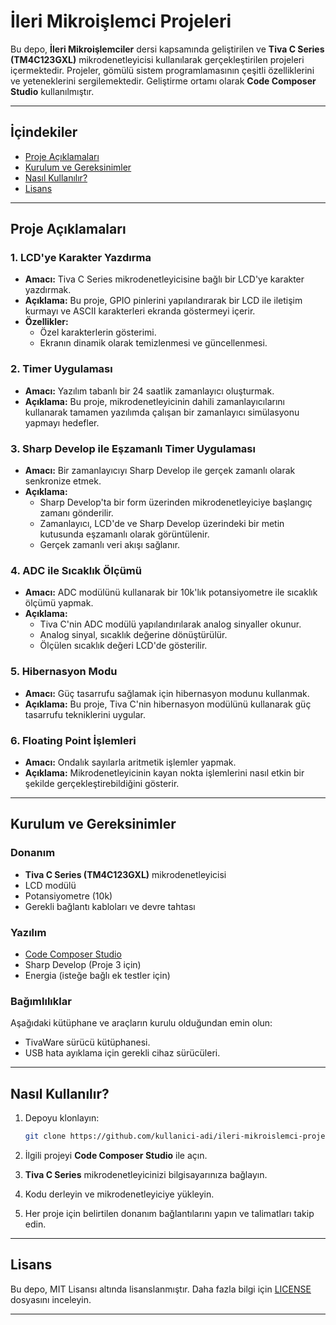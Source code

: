 # İleri Mikroişlemci Projeleri

Bu depo, **İleri Mikroişlemciler** dersi kapsamında geliştirilen ve **Tiva C Series (TM4C123GXL)** mikrodenetleyicisi kullanılarak gerçekleştirilen projeleri içermektedir. Projeler, gömülü sistem programlamasının çeşitli özelliklerini ve yeteneklerini sergilemektedir. Geliştirme ortamı olarak **Code Composer Studio** kullanılmıştır.

---

## İçindekiler

- [Proje Açıklamaları](#proje-açıklamaları)
- [Kurulum ve Gereksinimler](#kurulum-ve-gereksinimler)
- [Nasıl Kullanılır?](#nasıl-kullanılır)
- [Lisans](#lisans)

---

## Proje Açıklamaları

### 1. LCD'ye Karakter Yazdırma
- **Amacı:** Tiva C Series mikrodenetleyicisine bağlı bir LCD'ye karakter yazdırmak.
- **Açıklama:** Bu proje, GPIO pinlerini yapılandırarak bir LCD ile iletişim kurmayı ve ASCII karakterleri ekranda göstermeyi içerir.
- **Özellikler:**
  - Özel karakterlerin gösterimi.
  - Ekranın dinamik olarak temizlenmesi ve güncellenmesi.

### 2. Timer Uygulaması
- **Amacı:** Yazılım tabanlı bir 24 saatlik zamanlayıcı oluşturmak.
- **Açıklama:** Bu proje, mikrodenetleyicinin dahili zamanlayıcılarını kullanarak tamamen yazılımda çalışan bir zamanlayıcı simülasyonu yapmayı hedefler.

### 3. Sharp Develop ile Eşzamanlı Timer Uygulaması
- **Amacı:** Bir zamanlayıcıyı Sharp Develop ile gerçek zamanlı olarak senkronize etmek.
- **Açıklama:**
  - Sharp Develop'ta bir form üzerinden mikrodenetleyiciye başlangıç zamanı gönderilir.
  - Zamanlayıcı, LCD'de ve Sharp Develop üzerindeki bir metin kutusunda eşzamanlı olarak görüntülenir.
  - Gerçek zamanlı veri akışı sağlanır.

### 4. ADC ile Sıcaklık Ölçümü
- **Amacı:** ADC modülünü kullanarak bir 10k'lık potansiyometre ile sıcaklık ölçümü yapmak.
- **Açıklama:**
  - Tiva C'nin ADC modülü yapılandırılarak analog sinyaller okunur.
  - Analog sinyal, sıcaklık değerine dönüştürülür.
  - Ölçülen sıcaklık değeri LCD'de gösterilir.

### 5. Hibernasyon Modu
- **Amacı:** Güç tasarrufu sağlamak için hibernasyon modunu kullanmak.
- **Açıklama:** Bu proje, Tiva C'nin hibernasyon modülünü kullanarak güç tasarrufu tekniklerini uygular.

### 6. Floating Point İşlemleri
- **Amacı:** Ondalık sayılarla aritmetik işlemler yapmak.
- **Açıklama:** Mikrodenetleyicinin kayan nokta işlemlerini nasıl etkin bir şekilde gerçekleştirebildiğini gösterir.

---

## Kurulum ve Gereksinimler

### Donanım
- **Tiva C Series (TM4C123GXL)** mikrodenetleyicisi
- LCD modülü
- Potansiyometre (10k)
- Gerekli bağlantı kabloları ve devre tahtası

### Yazılım
- [Code Composer Studio](https://www.ti.com/tool/CCSTUDIO)
- Sharp Develop (Proje 3 için)
- Energia (isteğe bağlı ek testler için)

### Bağımlılıklar
Aşağıdaki kütüphane ve araçların kurulu olduğundan emin olun:
- TivaWare sürücü kütüphanesi.
- USB hata ayıklama için gerekli cihaz sürücüleri.

---

## Nasıl Kullanılır?

1. Depoyu klonlayın:
   ```bash
   git clone https://github.com/kullanici-adi/ileri-mikroislemci-projeleri.git
   ```

2. İlgili projeyi **Code Composer Studio** ile açın.

3. **Tiva C Series** mikrodenetleyicinizi bilgisayarınıza bağlayın.

4. Kodu derleyin ve mikrodenetleyiciye yükleyin.

5. Her proje için belirtilen donanım bağlantılarını yapın ve talimatları takip edin.

---

## Lisans

Bu depo, MIT Lisansı altında lisanslanmıştır. Daha fazla bilgi için [LICENSE](LICENSE) dosyasını inceleyin.

---

